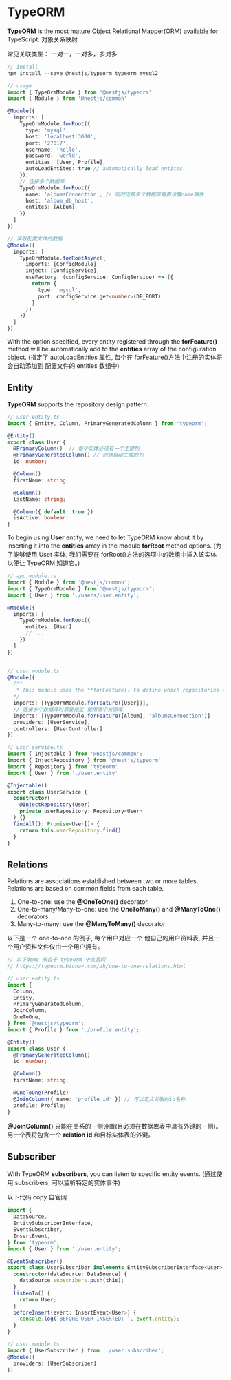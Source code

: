 # TypeORM

**TypeORM** is the most mature Object Relational Mapper(ORM) available for TypeScript.
对象关系映射

常见关联类型： 一对一，一对多，多对多

```ts
// install
npm install --save @nestjs/typeorm typeorm mysql2

// usage
import { TypeOrmModule } from '@nestjs/typeorm'
import { Module } from '@nestjs/common'

@Module({
  imports: [
    TypeOrmModule.forRoot({
      type: 'mysql',
      host: 'localhost:3000',
      port: '27017',
      username: 'hello',
      password: 'world',
      entities: [User, Profile],
      autoLoadEntites: true // automatically load entites.
    }),
    // 连接多个数据库
    TypeOrmModule.forRoot({
      name: 'albumsConnection', // 同时连接多个数据库需要设置name属性
      host: 'album_db_host',
      entites: [Album]
    })
  ]
})

// 读取配置文件的数据
@Module({
  imports: [
    TypeOrmModule.forRootAsync({
      imports: [ConfigModule],
      inject: [ConfigService],
      useFactory: (configService: ConfigService) => ({
        return {
          type: 'mysql',
          port: configService.get<number>(DB_PORT)
        }
      })
    })
  ]
})
```

With the option specified, every entity registered through the **forFeature()** method will be automatically
add to the **entities** array of the configuration object.
(指定了 autoLoadEntities 属性, 每个在 forFeature()方法中注册的实体将会自动添加到 配置文件的 entities 数组中)

## Entity

**TypeORM** supports the repository design pattern.

```ts
// user.entity.ts
import { Entity, Column, PrimaryGeneratedColumn } from 'typeorm';

@Entity()
export class User {
  @PrimaryColumn()  // 每个实体必须有一个主键列
  @PrimaryGeneratedColumn() // 创建自动生成的列
  id: number;

  @Column()
  firstName: string;

  @Column()
  lastName: string;

  @Column({ default: true })
  isActive: boolean;
}
```

To begin using **User** entity, we need to let TypeORM know about it by inserting it into the **entities** array
in the module **forRoot** method options.
(为了能够使用 Uset 实体, 我们需要在 forRoot()方法的选项中的数组中插入该实体 以便让 TypeORM 知道它。)

```ts
// app.module.ts
import { Module } from '@nestjs/common';
import { TypeOrmModule } from '@nestjs/typeorm';
import { User } from './users/user.entity';

@Module({
  imports: [
    TypeOrmModule.forRoot({
      entites: [User]
      // ...
    })
  ]
})


// user.module.ts
@Module({
  /**
   * This module uses the **forFeature() to define which repositories are registered in the current scope.**
  */
  imports: [TypeOrmModule.forFeature([User])],
  // 连接多个数据库时需要指定 使用哪个资源库
  imports: [TypeOrmModule.forFeature([Album], 'albumsConnection')]
  providers: [UserService],
  controllers: [UserController]
})

// user.service.ts
import { Injectable } from '@nestjs/common';
import { InjectRepository } from '@nestjs/typeorm'
import { Repository } from 'typeorm'
import { User } from './user.entity'

@Injectable()
export class UserService {
  constructor(
    @InjectRepository(User)
    private userRepository: Repository<User>
  ) {}
  findAll(): Promise<User[]> {
    return this.userRepository.find()
  }
}
```

## Relations

Relations are associations established between two or more tables. Relations are based on common fields from
each table.

1. One-to-one: use the **@OneToOne()** decorator.
2. One-to-many/Many-to-one: use the **OneToMany()** and **@ManyToOne()** decorators.
3. Many-to-many: use the **@ManyToMany()** decorator

以下是一个 one-to-one 的例子, 每个用户对应一个 他自己的用户资料表, 并且一个用户资料文件仅由一个用户拥有。

```ts
// 以下demo 来自于 typeorm 中文官网
// https://typeorm.biunav.com/zh/one-to-one-relations.html

// user.entity.ts
import {
  Column,
  Entity,
  PrimaryGeneratedColumn,
  JoinColumn,
  OneToOne,
} from '@nestjs/typeorm';
import { Profile } from './profile.entity';

@Entity()
export class User {
  @PrimaryGeneratedColumn()
  id: number;

  @Column()
  firstName: string;

  @OneToOne(Profile)
  @JoinColumn({ name: 'profile_id' }) // 可以定义关联的id名称
  profile: Profile;
}
```

**@JoinColumn()** 只能在关系的一侧设置(且必须在数据库表中具有外键的一侧)。另一个表将包含一个 **relation id** 和目标实体表的外键。

## Subscriber

With TypeORM **subscribers**, you can listen to specific entity events.
(通过使用 subscribers, 可以监听特定的实体事件)

以下代码 copy 自官网

```ts
import {
  DataSource,
  EntitySubscriberInterface,
  EventSubscriber,
  InsertEvent,
} from 'typeorm';
import { User } from './user.entity';

@EventSubscriber()
export class UserSubscriber implements EntitySubscriberInterface<User> {
  constructor(dataSource: DataSource) {
    dataSource.subscribers.push(this);
  }
  listenTo() {
    return User;
  }
  beforeInsert(event: InsertEvent<User>) {
    console.log(`BEFORE USER INSERTED: `, event.entity);
  }
}

// user.module.ts
import { UserSubscriber } from './user.subscriber';
@Module({
  providers: [UserSubscriber]
})
```
